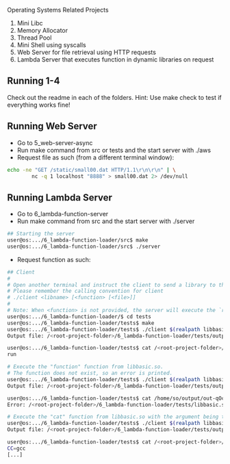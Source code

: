 Operating Systems Related Projects

1. Mini Libc
2. Memory Allocator
3. Thread Pool
4. Mini Shell using syscalls
5. Web Server for file retrieval using HTTP requests
6. Lambda Server that executes function in dynamic libraries on request

## Running 1-4

Check out the readme in each of the folders.
Hint: Use make check to test if everything works fine!

## Running Web Server

- Go to 5_web-server-async
- Run make command from src or tests and the start server with ./aws
- Request file as such (from a different terminal window):
```sh
echo -ne "GET /static/small00.dat HTTP/1.1\r\n\r\n" | \
        nc -q 1 localhost "8888" > small00.dat 2> /dev/null
```

## Running Lambda Server

- Go to 6_lambda-function-server
- Run make command from src and the start server with ./server
```sh
## Starting the server
user@os:.../6_lambda-function-loader/src$ make
user@os:.../6_lambda-function-loader/src$ ./server
```
- Request function as such:
```sh
## Client
#
# Open another terminal and instruct the client to send a library to the server.
# Please remember the calling convention for client
# ./client <libname> [<function> [<file>]]
#
# Note: When <function> is not provided, the server will execute the `run` function.
user@os:.../6_lambda-function-loader/$ cd tests
user@os:.../6_lambda-function-loader/tests$ make
user@os:.../6_lambda-function-loader/tests$ ./client $(realpath libbasic.so)
Output file: /<root-project-folder>/6_lambda-function-loader/tests/output/out-bSJdTv

user@os:.../6_lambda-function-loader/tests$ cat /<root-project-folder>/6_lambda-function-loader/tests/output/out-bSJdTv
run

# Execute the "function" function from libbasic.so.
# The function does not exist, so an error is printed.
user@os:.../6_lambda-function-loader/tests$ ./client $(realpath libbasic.so) function
Output file: /<root-project-folder>/6_lambda-function-loader/tests/output/out-qOcoAA

user@os:.../6_lambda-function-loader/tests$ cat /home/so/output/out-qOcoAA
Error: /<root-project-folder>/6_lambda-function-loader/tests/libbasic.so function could not be executed.

# Execute the "cat" function from libbasic.so with the argument being the full path of file "Makefile"
user@os:.../6_lambda-function-loader/tests$ ./client $(realpath libbasic.so) cat $(realpath Makefile)
Output file: /<root-project-folder>/6_lambda-function-loader/tests/output/out-y732bN

user@os:.../6_lambda-function-loader/tests$ cat /<root-project-folder>/6_lambda-function-loader/tests/output/out-y732bN
CC=gcc
[...]
```